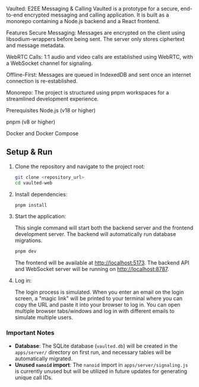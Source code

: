 Vaulted: E2EE Messaging & Calling
Vaulted is a prototype for a secure, end-to-end encrypted messaging and calling application. It is built as a monorepo containing a Node.js backend and a React frontend.

Features
Secure Messaging: Messages are encrypted on the client using libsodium-wrappers before being sent. The server only stores ciphertext and message metadata.

WebRTC Calls: 1:1 audio and video calls are established using WebRTC, with a WebSocket channel for signaling.

Offline-First: Messages are queued in IndexedDB and sent once an internet connection is re-established.

Monorepo: The project is structured using pnpm workspaces for a streamlined development experience.

Prerequisites
Node.js (v18 or higher)

pnpm (v8 or higher)

Docker and Docker Compose

## Setup & Run

1. Clone the repository and navigate to the project root:

   ```bash
   git clone <repository_url>
   cd vaulted-web
   ```

2. Install dependencies:

   ```bash
   pnpm install
   ```

3. Start the application:

   This single command will start both the backend server and the frontend development server. The backend will automatically run database migrations.

   ```bash
   pnpm dev
   ```

   The frontend will be available at [http://localhost:5173](http://localhost:5173). The backend API and WebSocket server will be running on [http://localhost:8787](http://localhost:8787).

4. Log in:

   The login process is simulated. When you enter an email on the login screen, a "magic link" will be printed to your terminal where you can copy the URL and paste it into your browser to log in. You can open multiple browser tabs/windows and log in with different emails to simulate multiple users.

### Important Notes

*   **Database**: The SQLite database (`vaulted.db`) will be created in the `apps/server/` directory on first run, and necessary tables will be automatically migrated.
*   **Unused `nanoid` import**: The `nanoid` import in `apps/server/signaling.js` is currently unused but will be utilized in future updates for generating unique call IDs.